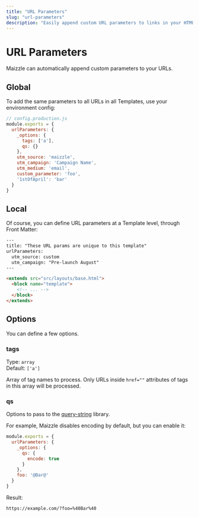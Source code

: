 ```yaml
---
title: "URL Parameters"
slug: "url-parameters"
description: "Easily append custom URL parameters to links in your HTML email template"
---
```


# URL Parameters

Maizzle can automatically append custom parameters to your URLs.

## Global

To add the same parameters to all URLs in all Templates, use your environment config:

```js
// config.production.js
module.exports = {
  urlParameters: {
    _options: {
      tags: ['a'], 
      qs: {}
    },
    utm_source: 'maizzle',
    utm_campaign: 'Campaign Name',
    utm_medium: 'email',
    custom_parameter: 'foo',
    '1stOfApril': 'bar'
  }
}
```

## Local

Of course, you can define URL parameters at a Template level, through Front Matter:

```html
---
title: "These URL params are unique to this template"
urlParameters:
  utm_source: custom
  utm_campaign: "Pre-launch August"
---

<extends src="src/layouts/base.html">
  <block name="template">
    <!-- ... -->
  </block>
</extends>
```

## Options

You can define a few options.

### tags

Type: `array`
<br>
Default: `['a']`

Array of tag names to process. Only URLs inside `href=""` attributes of tags in this array will be processed.

### qs

Options to pass to the [query-string](https://github.com/sindresorhus/query-string#stringifyobject-options) library.

For example, Maizzle disables encoding by default, but you can enable it:

```js
module.exports = {
  urlParameters: {
    _options: {
      qs: {
        encode: true
      }
    },
    foo: '@Bar@'
  }
}
```

Result:

```
https://example.com/?foo=%40Bar%40
```
